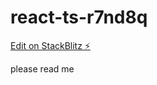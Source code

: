 # react-ts-r7nd8q

[Edit on StackBlitz ⚡️](https://stackblitz.com/edit/react-ts-r7nd8q)

please read me